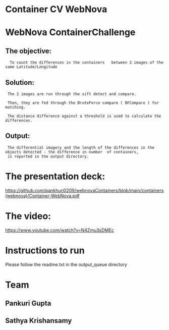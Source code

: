 # Container CV WebNova

# WebNova ContainerChallenge

## The objective:

      To count the differences in the containers   between 2 images of the same Latitude/Longitude


## Solution:
     
     The 2 images are run through the sift detect and compare.  
     
     Then, they are fed through the BruteForce compare ( BFCompare ) for matching. 

     The distance difference against a threshold is used to calculate the differences. 

## Output:

     The differential imagery and the length of the differences in the objects detected - the difference in number  of containers, 
     is reported in the output directory.

# The presentation deck: 
https://github.com/pankhuri0209/webnovaContainers/blob/main/containers(webnova)/Container-WebNova.pdf

# The video: 
https://www.youtube.com/watch?v=N4Zmu3sDMEc


# Instructions to run 

Please follow the readme.txt in the output_queue directory


# Team

  ## Pankuri Gupta
  
  ## Sathya Krishansamy
  
